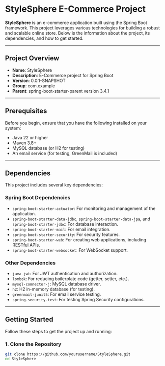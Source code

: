 # StyleSphere E-Commerce Project

**StyleSphere** is an e-commerce application built using the Spring Boot framework. This project leverages various technologies for building a robust and scalable online store. Below is the information about the project, its dependencies, and how to get started.

---

## Project Overview

- **Name**: StyleSphere
- **Description**: E-Commerce project for Spring Boot
- **Version**: 0.0.1-SNAPSHOT
- **Group**: com.example
- **Parent**: spring-boot-starter-parent version 3.4.1

---

## Prerequisites

Before you begin, ensure that you have the following installed on your system:

- Java 22 or higher
- Maven 3.8+
- MySQL database (or H2 for testing)
- An email service (for testing, GreenMail is included)

---

## Dependencies

This project includes several key dependencies:

### Spring Boot Dependencies
- `spring-boot-starter-actuator`: For monitoring and management of the application.
- `spring-boot-starter-data-jdbc`, `spring-boot-starter-data-jpa`, and `spring-boot-starter-jdbc`: For database interaction.
- `spring-boot-starter-mail`: For email integration.
- `spring-boot-starter-security`: For security features.
- `spring-boot-starter-web`: For creating web applications, including RESTful APIs.
- `spring-boot-starter-websocket`: For WebSocket support.

### Other Dependencies
- `java-jwt`: For JWT authentication and authorization.
- `lombok`: For reducing boilerplate code (getter, setter, etc.).
- `mysql-connector-j`: MySQL database driver.
- `h2`: H2 in-memory database (for testing).
- `greenmail-junit5`: For email service testing.
- `spring-security-test`: For testing Spring Security configurations.

---

## Getting Started

Follow these steps to get the project up and running:

### 1. Clone the Repository

```bash
git clone https://github.com/yourusername/StyleSphere.git
cd StyleSphere
